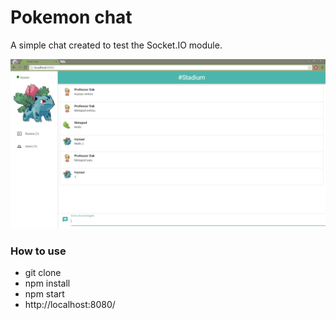 # Pokemon chat
A simple chat created to test the Socket.IO module.

![Alt text](pokemon.png?raw=true "Screenshoot")

### How to use
* git clone
* npm install
* npm start
* http://localhost:8080/
